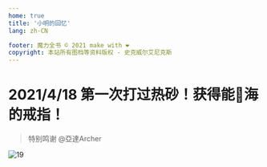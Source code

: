 ```yaml
---
home: true
title: '小明的回忆'
lang: zh-CN

footer: 魔力全书 © 2021 make with ❤️
copyright: 本站所有图档等资料版权 - 史克威尔艾尼克斯
---
```


<Valine />

# 2021/4/18  第一次打过热砂！获得能🚢海的戒指！

> 特别鸣谢 @亞達Archer 

![19](https://user-images.githubusercontent.com/78347270/115387236-59d3d580-a215-11eb-8502-dea85040789d.png)
